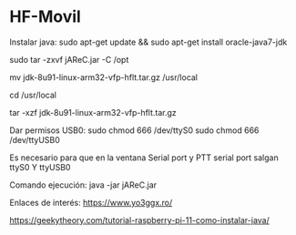 # HF-Movil
Instalar java:
sudo apt-get update && sudo apt-get install oracle-java7-jdk

sudo tar -zxvf jAReC.jar -C /opt

mv jdk-8u91-linux-arm32-vfp-hflt.tar.gz /usr/local

cd /usr/local

tar -xzf jdk-8u91-linux-arm32-vfp-hflt.tar.gz

Dar permisos USB0:
sudo chmod 666 /dev/ttyS0
sudo chmod 666 /dev/ttyUSB0

Es necesario para que en la ventana Serial port y PTT serial port salgan ttyS0 Y ttyUSB0

Comando ejecución: java -jar jAReC.jar

Enlaces de interés:
https://www.yo3ggx.ro/

https://geekytheory.com/tutorial-raspberry-pi-11-como-instalar-java/
